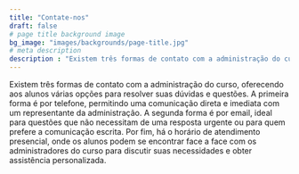 ```yaml
---
title: "Contate-nos"
draft: false
# page title background image
bg_image: "images/backgrounds/page-title.jpg"
# meta description
description : "Existem três formas de contato com a administração do curso: telefone, email e horário de atendimento."
---
```


Existem três formas de contato com a administração do curso, oferecendo aos alunos várias opções para resolver suas dúvidas e questões. A primeira forma é por telefone, permitindo uma comunicação direta e imediata com um representante da administração. A segunda forma é por email, ideal para questões que não necessitam de uma resposta urgente ou para quem prefere a comunicação escrita. Por fim, há o horário de atendimento presencial, onde os alunos podem se encontrar face a face com os administradores do curso para discutir suas necessidades e obter assistência personalizada.
